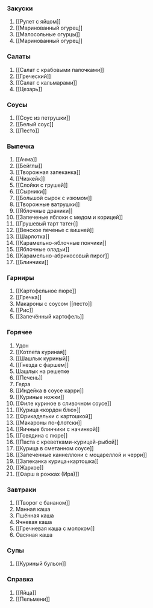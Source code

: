 ### Закуски
1. [[Рулет с яйцом]]
2. [[Маринованный огурец]]
3. [[Малосольные огурцы]]
4. [[Маринованный огурец]]
### Салаты
1. [[Салат с крабовыми палочками]]
2. [[Греческий]]
3. [[Салат с кальмарами]]
4. [[Цезарь]]
### Соусы
1. [[Соус из петрушки]]
2. [[Белый соус]]
3. [[Песто]]
### Выпечка
1. [[Ачма]]
2. [[Бейглы]]
3. [[Творожная запеканка]] 
4. [[Чизкейк]]
5. [[Слойки с грушей]]
6. [[Сырники]]
7. [[Большой сырок с изюмом]] 
8. [[Творожные ватрушки]]
9. [[Яблочные драники]]
10. [[Запеченые яблоки с медом и корицей]]
11. [[Грушевый тарт татен]]
12. [[Венское печенье с вишней]]
13. [[Шарлотка]]
14. [[Карамельно-яблочные пончики]]
15. [[Яблочные оладьи]]
16. [[Карамельно-абрикосовый пирог]]
17. [[Блинчики]]
### Гарниры
1. [[Картофельное пюре]]
2. [[Гречка]]
3. Макароны с соусом [[песто]]
4. [[Рис]]
5. [[Запечённый картофель]]
### Горячее
1. Удон
2. [[Котлета куриная]]
3. [[Шашлык куриный]]
4. [[Гнезда с фаршем]]
5. Шашлык на решетке
6. [[Печень]]
7. Гедза
8. [[Индейка в соусе карри]]
9. [[Куриные ножки]]
10. [[Филе куриное в сливочном соусе]]
11. [[Курица «кордон блю»]]
12. [[Фрикадельки с картошкой]]
13. [[Макароны по-флотски]]
14. [[Яичные блинчики с начинкой]]
15. [[Говядина с пюре]]
16. [[Паста с креветками-курицей-рыбой]]
17. [[Курица в сметанном соусе]]
18. [[Запеченные каннеллони с моцареллой и черри]]
19. [[Запеканка курица+картошка]]
20. [[Жаркое]]
21. [[Фарш в рожках (Ира)]]

### Завтраки
1. [[Творог с бананом]]
2. Манная каша
3. Пшённая каша
4. Ячневая каша
5. [[Гречневая каша с молоком]]
6. Овсяная каша
### Супы
1. [[Куриный бульон]]
### Справка
1. [[Яйца]]
2. [[Пельмени]]
